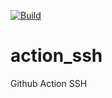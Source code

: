 [![Build](https://github.com/jscode-es/action_ssh/actions/workflows/build.yml/badge.svg?branch=main)](https://github.com/jscode-es/action_ssh/actions/workflows/build.yml)

# action_ssh
Github Action SSH 
